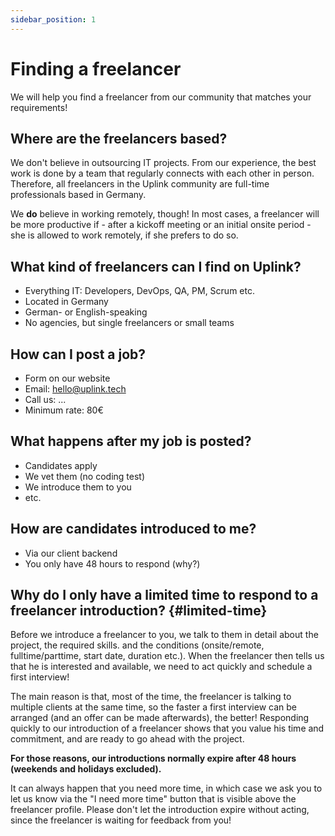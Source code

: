 ```yaml
---
sidebar_position: 1
---
```


# Finding a freelancer

We will help you find a freelancer from our community that matches your requirements!

## Where are the freelancers based?

We don't believe in outsourcing IT projects. From our experience, the best work is done by a team that regularly connects with each other in person. Therefore, all freelancers in the Uplink community are full-time professionals based in Germany.

We **do** believe in working remotely, though! In most cases, a freelancer will be more productive if - after a kickoff meeting or an initial onsite period - she is allowed to work remotely, if she prefers to do so.

## What kind of freelancers can I find on Uplink?

* Everything IT: Developers, DevOps, QA, PM, Scrum etc.
* Located in Germany
* German- or English-speaking
* No agencies, but single freelancers or small teams

## How can I post a job?

* Form on our website
* Email: hello@uplink.tech
* Call us: ...
* Minimum rate: 80€

## What happens after my job is posted?

* Candidates apply
* We vet them (no coding test)
* We introduce them to you
* etc.

## How are candidates introduced to me?

* Via our client backend
* You only have 48 hours to respond (why?)

## Why do I only have a limited time to respond to a freelancer introduction? {#limited-time}

Before we introduce a freelancer to you, we talk to them in detail about the project, the required skills. and the conditions (onsite/remote, fulltime/parttime, start date, duration etc.). When the freelancer then tells us that he is interested and available, we need to act quickly and schedule a first interview!

The main reason is that, most of the time, the freelancer is talking to multiple clients at the same time, so the faster a first interview can be arranged (and an offer can be made afterwards), the better! Responding quickly to our introduction of a freelancer shows that you value his time and commitment, and are ready to go ahead with the project.

**For those reasons, our introductions normally expire after 48 hours (weekends and holidays excluded).**

It can always happen that you need more time, in which case we ask you to let us know via the "I need more time" button that is visible above the freelancer profile. Please don't let the introduction expire without acting, since the freelancer is waiting for feedback from you!
